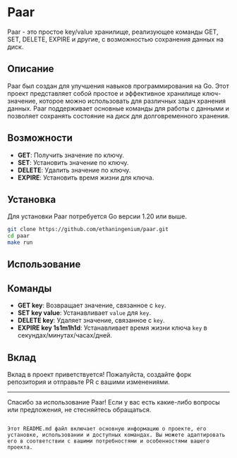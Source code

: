 # Paar

Paar - это простое key/value хранилище, реализующее команды GET, SET, DELETE, EXPIRE и другие, с возможностью сохранения данных на диск.

## Описание

Paar был создан для улучшения навыков программирования на Go. Этот проект представляет собой простое и эффективное хранилище ключ-значение, которое можно использовать для различных задач хранения данных. Paar поддерживает основные команды для работы с данными и позволяет сохранять состояние на диск для долговременного хранения.

## Возможности

- **GET**: Получить значение по ключу.
- **SET**: Установить значение по ключу.
- **DELETE**: Удалить значение по ключу.
- **EXPIRE**: Установить время жизни для ключа.

## Установка

Для установки Paar потребуется Go версии 1.20 или выше.

```sh
git clone https://github.com/ethaningenium/paar.git
cd paar
make run
```

## Использование

## Команды

- **GET key**: Возвращает значение, связанное с `key`.
- **SET key value**: Устанавливает `value` для `key`.
- **DELETE key**: Удаляет значение, связанное с `key`.
- **EXPIRE key 1s1m1h1d**: Устанавливает время жизни ключа `key` в секундах/минутах/часах/дней.

## Вклад

Вклад в проект приветствуется! Пожалуйста, создайте форк репозитория и отправьте PR с вашими изменениями.

---

Спасибо за использование Paar! Если у вас есть какие-либо вопросы или предложения, не стесняйтесь обращаться.

```

Этот README.md файл включает основную информацию о проекте, его установке, использовании и доступных командах. Вы можете адаптировать его в соответствии с вашими потребностями и особенностями вашего проекта.
```
